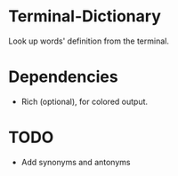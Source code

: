 # Terminal-Dictionary
Look up words' definition from the terminal.
# Dependencies
- Rich (optional), for colored output.
# TODO
- Add synonyms and antonyms
